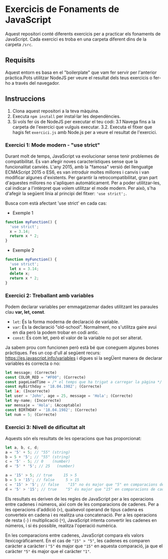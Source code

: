 # Exercicis de Fonaments de JavaScript

Aquest repositori conté diferents exercicis per a practicar els fonaments de JavaScript. Cada exercici es troba en una carpeta diferent dins de la carpeta `/src`.

## Requisits

Aquest entorn es basa en el "boilerplate" que vam fer servir per l'anterior pràctica.Pots utilitzar NodeJS per veure el resultat dels teus exercicis o fer-ho a través del navegador.

## Instruccions

1. Clona aquest repositori a la teva màquina.
2. Executa `npm install` per instal·lar les dependències.
3. Si vols fer ús de NodeJS per executar el teu codi:
   3.1 Navega fins a la carpeta de l'exercici que vulguis executar.
   3.2. Executa el fitxer que hagis fet `exercici.js` amb Node.js per a veure el resultat de l'exercici.

### Exercici 1: Mode modern - "use strict"

Durant molt de temps, JavaScript va evolucionar sense tenir problemes de compatibilitat. Es van afegir noves característiques sense que la funcionalitat canviés. L'any 2015, amb la "famosa" versió del llenguatge ECMAScript 2015 o ES6, es van introduir moltes millores i canvis i van modificar algunes d'existents. Per garantir la retrocompatibilitat, gran part d'aquestes millores no s'apliquen automàticament. Per a poder utilitzar-les, cal indicar a l'intèrpret que volem utilitzar el mode modern. Per això, s'ha d'afegir la següent línia al principi del fitxer: `'use strict';`.

Busca com està afectant 'use strict' en cada cas:

- Exemple 1

```javascript
function myFunction() {
  'use strict';
  x = 3.14;
  return x * 2;
}
```

- Exemple 2

```javascript
function myFunction() {
  'use strict';
  let x = 3.14;
  delete x;
  return x * 2;
}
```

### Exercici 2: Treballant amb variables

Podem declarar variables per emmagatzemar dades utilitzant les paraules clau **var, let, const**.

- `let`: És la forma moderna de declaració de variable.
- `var`: És la declaració "old-school". Normalment, no s'utilitza gaire avui en dia però la podem trobar en codi antic.
- `const`: És com let, però el valor de la variable no pot ser alterat.

Ja sabem prou com funcionen però està bé que coneguem algunes bones pràctiques. Fes un cop d'ull al següent recurs: https://es.javascript.info/variables i digues si la segÜent manera de declarar variables és correcta o no:

```javascript
let message; (Correcte)
const COLOR_RED = "#F00"; (Correcte)
const pageLoadTime = /* el temps que ha trigat a carregar la pàgina */
const myBirthday = '18.04.1982'; (Correcte)
let 1a; (Incorrecte)
let user = 'John', age = 25, message = 'Hola'; (Correcte)
let my-name; (Incorrecte)
var mensaje = 'Hola'; (Acceptable)
const BIRTHDAY = '18.04.1982'; (Correcte)
let num = 5; (Correcte)
```

### Exercici 3: Nivell de dificultat alt

Aquests són els resultats de les operacions que has proporcionat:

```javascript
let a, b, c, d;
a = '5' + 5; // "55" (string)
b = 5 + '5'; // "55" (string)
c = '5' - 5; // 0    (number)
d = '5' * '5'; // 25   (number)

a = '15' > 5; // true     15 > 5
b = 5 > '15'; // false     5 > 15
c = '15' > '5'; // false    "15" no és major que "5" en comparacions de cadena
d = '5' > '15'; // true    "5" és major que "15" en comparacions de cadena
```

Els resultats es deriven de les regles de JavaScript per a les operacions entre cadenes i números, així com de les comparacions de cadenes. Per a les operacions d'addició (`+`), qualsevol operand de tipus cadena es converteix en cadena i es realitza una concatenació. Per a les operacions de resta (`-`) i multiplicació (`*`), JavaScript intenta convertir les cadenes en números, i si és possible, realitza l'operació numèrica.

En les comparacions entre cadenes, JavaScript compara els valors llexicogràficament. En el cas de `"15" > "5"`, les cadenes es comparen caràcter a caràcter i `"5"` és major que `"15"` en aquesta comparació, ja que el caràcter `"5"` és major que el caràcter `"1"`.
